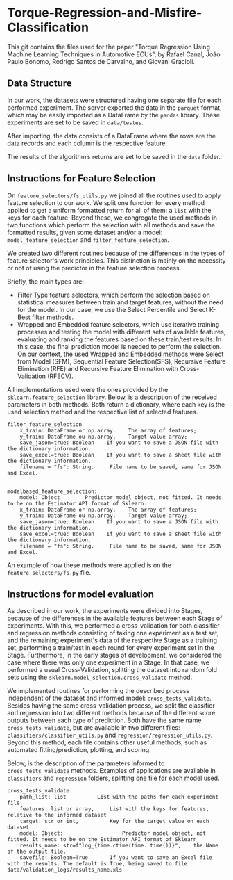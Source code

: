 # Torque-Regression-and-Misfire-Classification

This git contains the files used for the paper "Torque Regression Using Machine Learning Techniques in Automotive ECUs", by Rafael Canal, João Paulo Bonomo, Rodrigo Santos de Carvalho, and Giovani Gracioli.

## Data Structure

In our work, the datasets were structured having one separate file for each performed experiment. The server exported the data in the `parquet` format, which may be easily imported as a DataFrame by the `pandas` library. These experiments are set to be saved in `data/testes`.

After importing, the data consists of a DataFrame where the rows are the data records and each column is the respective feature.

The results of the algorithm’s returns are set to be saved in the `data` folder.

## Instructions for Feature Selection

On `feature_selectors/fs_utils.py` we joined all the routines used to apply feature selection to our work. We split one function for every method applied to get a uniform formatted return for all of them: a `list` with the keys for each feature. Beyond these, we congregate the used methods in two functions which perform the selection with all methods and save the formatted results, given some dataset and/or a model: `model_feature_selection` and `filter_feature_selection`.


We created two different routines because of the differences in the types of feature selector's work principles. This distinction is mainly on the necessity or not of using the predictor in the feature selection process.

Briefly, the main types are:

- Filter Type feature selectors, which perform the selection based on statistical measures between train and target features, without the need for the model. In our case, we use the Select Percentile and Select K-Best filter methods.
- Wrapped and Embedded feature selectors, which use iterative training processes and testing the model with different sets of available features, evaluating and ranking the features based on these train/test results. In this case, the final prediction model is needed to perform the selection. On our context, the used Wrapped and Embedded methods were Select from Model (SFM), Sequential Feature Selection(SFS), Recursive Feature Elimination (RFE) and Recursive Feature Elimination with Cross-Validation (RFECV).

All implementations used were the ones provided by the `sklearn.feature_selection` library. Below, is a description of the received parameters in both methods. Both return a dictionary, where each key is the used selection method and the respective list of selected features.

```
filter_feature_selection
    x_train: DataFrame or np.array.    The array of features;
    y_train: DataFrame ou np.array.    Target value array;
    save_jason=true: Boolean    If you want to save a JSON file with the dictionary information.
    save_excel=true: Boolean    If you want to save a sheet file with the dictionary information.
    filename = "fs": String.     File name to be saved, same for JSON and Excel.


modelbased_feature_selection:
    model: Object   	 Predictor model object, not fitted. It needs to be on the Estimator API format of Sklearn.
    x_train: DataFrame or np.array.    The array of features;
    y_train: DataFrame ou np.array.    Target value array;
    save_jason=true: Boolean    If you want to save a JSON file with the dictionary information.
    save_excel=true: Boolean    If you want to save a sheet file with the dictionary information.
    filename = "fs": String.     File name to be saved, same for JSON and Excel.
```

An example of how these methods were applied is on the `feature_selectors/fs.py` file.

## Instructions for model evaluation

As described in our work, the experiments were divided into Stages, because of the differences in the available features between each Stage of experiments. With this, we performed a cross-validation for both classifier and regression methods consisting of taking one experiment as a test set, and the remaining experiment's data of the respective Stage as a training set, performing a train/test in each round for every experiment set in the Stage. Furthermore, in the early stages of development, we considered the case where there was only one experiment in a Stage. In that case, we performed a usual Cross-Validation, splitting the dataset into random fold sets using the `sklearn.model_selection.cross_validate` method.

We implemented routines for performing the described process independent of the dataset and informed model: `cross_tests_validate`. Besides having the same cross-validation process, we split the classifier and regression into two different methods because of the different score outputs between each type of prediction. Both have the same name `cross_tests_validate`, but are available in two different files: `classifiers/classifier_utils.py` and `regression/regression_utils.py`. Beyond this method, each file contains other useful methods, such as automated fitting/prediction, plotting, and scoring.


Below, is the description of the parameters informed to `cross_tests_validate` methods. Examples of applications are available in `classifiers` and `regression` folders, splitting one file for each model used.

```
cross_tests_validate:
    path_list: list   		 List with the paths for each experiment file.
    features: list or array,   	 List with the keys for features, relative to the informed dataset
    target: str or int,   		 Key for the target value on each dataset
    model: Object:   				 Predictor model object, not fitted. It needs to be on the Estimator API format of Sklearn
    results_name: str=f"log_{time.ctime(time. time())}",    the Name of the output file.
    savefile: Boolean=True   	 If you want to save an Excel file with the results. The default is True, being saved to file data/validation_logs/results_name.xls
```

